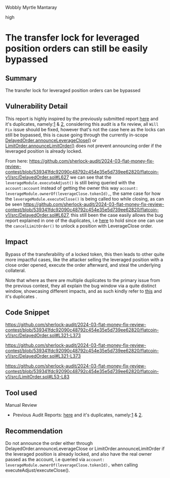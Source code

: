 Wobbly Myrtle Mantaray

high

# The transfer lock for leveraged position orders can still be easily bypassed

## Summary

The transfer lock for leveraged position orders can be bypassed

## Vulnerability Detail

This report is highly inspired by the previously submitted report [here](https://github.com/sherlock-audit/2023-12-flatmoney-judging/issues?q=is%3Aissue+is%3Aopen+The+transfer+lock+for+leveraged+position+orders+can+be+bypassed) and it's duplicates, namely:[1](https://github.com/sherlock-audit/2023-12-flatmoney-judging/issues?q=is%3Aissue+Race+Condition%3A+Shared+write+access+to+isLocked+allows+NFTs+with+open+announcements+to+become+tradeable.+is%3Aclosed) & [2](https://github.com/sherlock-audit/2023-12-flatmoney-judging/issues?q=is%3Aissue+LimitOrder.cancelLimitOrder+can+be+used+to+unlock+position+with+LeverageClose+order+is%3Aclosed), considering this audit is a fix review, all `Will Fix` issue should be fixed, however that's not the case here as the locks can still be bypassed, this is cause going through the currently in-scope [DelayedOrder.announceLeverageClose()](https://github.com/sherlock-audit/2024-03-flat-money-fix-review-contest/blob/539341fdc92090c48792c454e35e5d739ee62820/flatcoin-v1/src/DelayedOrder.sol#L321-L373) or [LimitOrder.announceLimitOrder()](https://github.com/sherlock-audit/2024-03-flat-money-fix-review-contest/blob/539341fdc92090c48792c454e35e5d739ee62820/flatcoin-v1/src/LimitOrder.sol#L53-L83) does not prevent announcing order if the leveraged position is already locked.

From here: https://github.com/sherlock-audit/2024-03-flat-money-fix-review-contest/blob/539341fdc92090c48792c454e35e5d739ee62820/flatcoin-v1/src/DelayedOrder.sol#L627 we can see that the ` leverageModule.executeAdjust()` is still being queried with the `account:account` instead of getting the owner this way `account: leverageModule.ownerOf(leverageClose.tokenId),`, the same case for how the `leverageModule.executeClose()` is being called too while closing, as can be seen https://github.com/sherlock-audit/2024-03-flat-money-fix-review-contest/blob/539341fdc92090c48792c454e35e5d739ee62820/flatcoin-v1/src/DelayedOrder.sol#L627, this still been the case easily allows the bug report explained in one of the duplicates, i.e [here](https://github.com/sherlock-audit/2023-12-flatmoney-judging/issues?q=is%3Aissue+LimitOrder.cancelLimitOrder+can+be+used+to+unlock+position+with+LeverageClose+order+is%3Aclosed) to hold since one can use the `cancelLimitOrder()` to unlock a position with LeverageClose order.

## Impact

Bypass of the transferability of a locked token, this then leads to other quite more impactful cases, like the attacker selling the leveraged position with a close order opened, execute the order afterward, and steal the underlying collateral.

Note that where as there are multiple duplicates to the primary issue from the previous contest, they all explain the bug window via a quite distinct window, showcasing different impacts, and as such kindly refer to [this](https://github.com/sherlock-audit/2023-12-flatmoney-judging/issues/48#issue-2117166455) and it's duplicates .

## Code Snippet

https://github.com/sherlock-audit/2024-03-flat-money-fix-review-contest/blob/539341fdc92090c48792c454e35e5d739ee62820/flatcoin-v1/src/DelayedOrder.sol#L321-L373

https://github.com/sherlock-audit/2024-03-flat-money-fix-review-contest/blob/539341fdc92090c48792c454e35e5d739ee62820/flatcoin-v1/src/DelayedOrder.sol#L321-L373

https://github.com/sherlock-audit/2024-03-flat-money-fix-review-contest/blob/539341fdc92090c48792c454e35e5d739ee62820/flatcoin-v1/src/LimitOrder.sol#L53-L83

## Tool used

Manual Review

- Previous Audit Reports: [here](https://github.com/sherlock-audit/2023-12-flatmoney-judging/issues?q=is%3Aissue+is%3Aopen+The+transfer+lock+for+leveraged+position+orders+can+be+bypassed) and it's duplicates, namely:[1](https://github.com/sherlock-audit/2023-12-flatmoney-judging/issues?q=is%3Aissue+Race+Condition%3A+Shared+write+access+to+isLocked+allows+NFTs+with+open+announcements+to+become+tradeable.+is%3Aclosed) & [2](https://github.com/sherlock-audit/2023-12-flatmoney-judging/issues?q=is%3Aissue+LimitOrder.cancelLimitOrder+can+be+used+to+unlock+position+with+LeverageClose+order+is%3Aclose).

## Recommendation

Do not announce the order either through DelayedOrder.announceLeverageClose or LimitOrder.announceLimitOrder if the leveraged position is already locked, and also have the real owner passed as the account, i.e queried via `account: leverageModule.ownerOf(leverageClose.tokenId),` when calling executeAdjust/executeClose().
